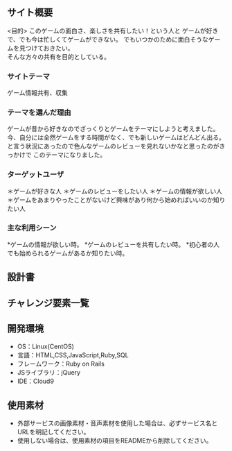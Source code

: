 # <Gamers>

## サイト概要
<目的>
このゲームの面白さ、楽しさを共有したい！という人と
ゲームが好きで、でも今は忙しくてゲームができない。
でもいつかのために面白そうなゲームを見つけておきたい。  
そんな方々の共有を目的としている。

### サイトテーマ
ゲーム情報共有、収集

### テーマを選んだ理由
ゲームが昔から好きなのでざっくりとゲームをテーマにしようと考えました。
今、自分には全然ゲームをする時間がなく、でも新しいゲームはどんどん出る。
と言う状況にあったので色んなゲームのレビューを見れないかなと思ったのがきっかけで
このテーマになりました。

### ターゲットユーザ
＊ゲームが好きな人
＊ゲームのレビューをしたい人
＊ゲームの情報が欲しい人
＊ゲームをあまりやったことがないけど興味があり何から始めればいいのか知りたい人

### 主な利用シーン
*ゲームの情報が欲しい時。
*ゲームのレビューを共有したい時。
*初心者の人でも始められるゲームがあるか知りたい時。

## 設計書


## チャレンジ要素一覧


## 開発環境
- OS：Linux(CentOS)
- 言語：HTML,CSS,JavaScript,Ruby,SQL
- フレームワーク：Ruby on Rails
- JSライブラリ：jQuery
- IDE：Cloud9

## 使用素材
- 外部サービスの画像素材・音声素材を使用した場合は、必ずサービス名とURLを明記してください。
- 使用しない場合は、使用素材の項目をREADMEから削除してください。
